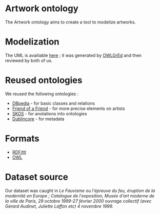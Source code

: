 <h1>Artwork ontology</h1>
<p>The Artwork ontology aims to create a tool to modelize artworks.</p>

<h1>Modelization</h1>
<p>The UML is availiable <a href="https://github.com/inoblivionem/artwork-ontology/blob/master/artwork-ontology-uml.png">here</a> ; it was generated by <a href="http://owlgred.lumii.lv/">OWLGrEd</a> and then reviewed by both of us.</p>

<h1>Reused ontologies</h1>
<p>We reused the following ontologies :</p>
<ul><li><a href="http://dbpedia.org/ontology/">DBpedia</a> - for basic classes and relations</li>
<li><a href="http://xmlns.com/foaf/spec/">Friend of a Friend</a> - for more precise elements on artists</li>
<li><a href="https://www.w3.org/TR/2008/WD-skos-reference-20080829/skos.html">SKOS</a> - for anotations into ontologies</li>
<li><a href="http://purl.org/dc/terms/">Dublincore</a> - for metadata</li></ul>

<h1>Formats</h1>
<ul><li><a href="https://github.com/inoblivionem/artwork-ontology/blob/master/artwork-ontology-turtle.ttl">RDF/ttl</a></li>
<li><a href="https://github.com/inoblivionem/artwork-ontology/blob/master/artwork-ontology-owl.owl">OWL</a></li></ul>

<h1>Dataset source</h1>
<p>Our dataset was caught in <i>Le Fauvisme ou l'épreuve du feu, éruption de la modernité en Europe ; Catalogue de l'exposition, Musée d'art moderne de la ville de Paris, 29 octobre 1999-27 février 2000 ouvrage collectif (avec Gérard Audinet, Juliette Laffon etc) 4 novembre 1999</i>.</p>

